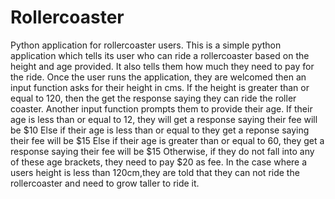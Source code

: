 # Rollercoaster
Python application for rollercoaster users.
This is a simple python application which tells its user who can ride a rollercoaster based on the height and age provided. It also tells them how much they need to pay for the ride.
Once the user runs the application, they are welcomed then an input function asks for their height in cms.
If the height is greater than or equal to 120, then the get the response saying they can ride the roller coaster.
Another input function prompts them to provide their age. 
If their age is less than or equal to 12, they will get a response saying their fee will be $10
Else if their age is less than or equal to they get a reponse saying their fee will be $15
Else if their age is greater than or equal to 60, they get a response saying their fee will be $15
Otherwise, if they do not fall into any of these age brackets, they need to pay $20 as fee.
In the case where a users height is less than 120cm,they are told that they can not ride the rollercoaster and need to grow taller to ride it.

